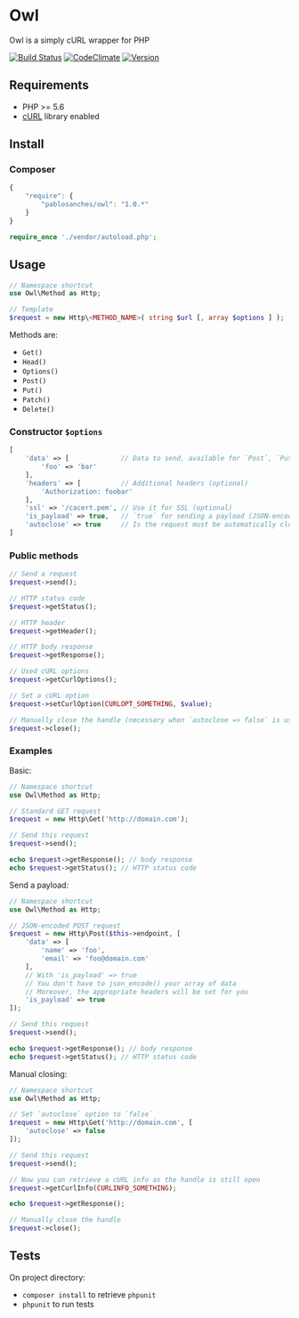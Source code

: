 # Owl

Owl is a simply cURL wrapper for PHP

[![Build Status](https://travis-ci.org/pablosanches/owl.svg?branch=master)](https://travis-ci.org/pablosanches/owl)
[![CodeClimate](http://img.shields.io/codeclimate/github/pablosanches/owl.svg?style=flat)](https://codeclimate.com/github/pablosanches/owl)
[![Version](http://img.shields.io/packagist/v/pablosanches/olw.svg?style=flat)](https://packagist.org/packages/pablosanches/olw)

## Requirements

* PHP >= 5.6
* [cURL](http://php.net/manual/fr/book.curl.php/) library enabled

## Install

### Composer

```js
{
    "require": {
        "pablosanches/owl": "1.0.*"
    }
}
```

```php
require_once './vendor/autoload.php';
```

## Usage

```php
// Namespace shortcut
use Owl\Method as Http;

// Template
$request = new Http\<METHOD_NAME>( string $url [, array $options ] );
```

Methods are:

* `Get()`
* `Head()`
* `Options()`
* `Post()`
* `Put()`
* `Patch()`
* `Delete()`

### Constructor `$options`

```php
[
    'data' => [             // Data to send, available for `Post`, `Put` and `Patch`
        'foo' => 'bar'
    ],
    'headers' => [          // Additional headers (optional)
        'Authorization: foobar'
    ],
    'ssl' => '/cacert.pem', // Use it for SSL (optional)
    'is_payload' => true,   // `true` for sending a payload (JSON-encoded data, optional)
    'autoclose' => true     // Is the request must be automatically closed (optional)
]
```

### Public methods

```php
// Send a request
$request->send();

// HTTP status code
$request->getStatus();

// HTTP header
$request->getHeader();

// HTTP body response
$request->getResponse();

// Used cURL options
$request->getCurlOptions();

// Set a cURL option
$request->setCurlOption(CURLOPT_SOMETHING, $value);

// Manually close the handle (necessary when `autoclose => false` is used)
$request->close();
```

### Examples

Basic:

```php
// Namespace shortcut
use Owl\Method as Http;

// Standard GET request
$request = new Http\Get('http://domain.com');

// Send this request
$request->send();

echo $request->getResponse(); // body response
echo $request->getStatus(); // HTTP status code
```

Send a payload:

```php
// Namespace shortcut
use Owl\Method as Http;

// JSON-encoded POST request
$request = new Http\Post($this->endpoint, [
    'data' => [
        'name' => 'foo',
        'email' => 'foo@domain.com'
    ],
    // With 'is_payload' => true
    // You don't have to json_encode() your array of data
    // Moreover, the appropriate headers will be set for you
    'is_payload' => true
]);

// Send this request
$request->send();

echo $request->getResponse(); // body response
echo $request->getStatus(); // HTTP status code
```

Manual closing:

```php
// Namespace shortcut
use Owl\Method as Http;

// Set `autoclose` option to `false`
$request = new Http\Get('http://domain.com', [
    'autoclose' => false
]);

// Send this request
$request->send();

// Now you can retrieve a cURL info as the handle is still open
$request->getCurlInfo(CURLINFO_SOMETHING);

echo $request->getResponse();

// Manually close the handle
$request->close();
```

## Tests

On project directory:

* `composer install` to retrieve `phpunit`
* `phpunit` to run tests
